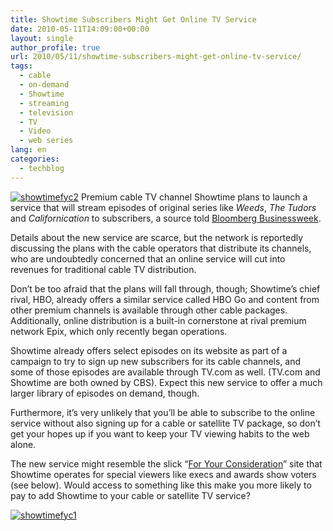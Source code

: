 ```yaml
---
title: Showtime Subscribers Might Get Online TV Service
date: 2010-05-11T14:09:00+00:00
layout: single
author_profile: true
url: 2010/05/11/showtime-subscribers-might-get-online-tv-service/
tags:
  - cable
  - on-demand
  - Showtime
  - streaming
  - television
  - TV
  - Video
  - web series
lang: en
categories: 
  - techblog
---
```

[![showtimefyc2](http://lh6.ggpht.com/_vaUVXcmC3OI/S-leAqNy0pI/AAAAAAAACHw/yXEOqV1VLjQ/showtimefyc2_thumb%5B1%5D.jpg?imgmax=800 "showtimefyc2")](http://lh6.ggpht.com/_vaUVXcmC3OI/S-ld-rkCxVI/AAAAAAAACHs/B8QEeR8Pfpg/s1600-h/showtimefyc2%5B3%5D.jpg) Premium cable TV channel Showtime plans to launch a service that will stream episodes of original series like _Weeds_, _The Tudors_ and _Californication_ to subscribers, a source told [Bloomberg Businessweek](http://www.businessweek.com/news/2010-05-10/cbs-s-showtime-said-to-test-putting-shows-online-update1-.html). 

Details about the new service are scarce, but the network is reportedly discussing the plans with the cable operators that distribute its channels, who are undoubtedly concerned that an online service will cut into revenues for traditional cable TV distribution. 

Don’t be too afraid that the plans will fall through, though; Showtime’s chief rival, HBO, already offers a similar service called HBO Go and content from other premium channels is available through other cable packages. Additionally, online distribution is a built-in cornerstone at rival premium network Epix, which only recently began operations. 

Showtime already offers select episodes on its website as part of a campaign to try to sign up new subscribers for its cable channels, and some of those episodes are available through TV.com as well. (TV.com and Showtime are both owned by CBS). Expect this new service to offer a much larger library of episodes on demand, though. 

Furthermore, it’s very unlikely that you’ll be able to subscribe to the online service without also signing up for a cable or satellite TV package, so don’t get your hopes up if you want to keep your TV viewing habits to the web alone. 

The new service might resemble the slick “[For Your Consideration](http://www.sho.com/site/foryourconsideration/home.do)” site that Showtime operates for special viewers like execs and awards show voters (see below). Would access to something like this make you more likely to pay to add Showtime to your cable or satellite TV service? 

[![showtimefyc1](http://lh3.ggpht.com/_vaUVXcmC3OI/S-leFsC7W3I/AAAAAAAACH4/_OiOSXmlLBs/showtimefyc1_thumb%5B2%5D.jpg?imgmax=800 "showtimefyc1")](http://lh5.ggpht.com/_vaUVXcmC3OI/S-leCzdsVPI/AAAAAAAACH0/dcWey4IRC3Y/s1600-h/showtimefyc1%5B4%5D.jpg)